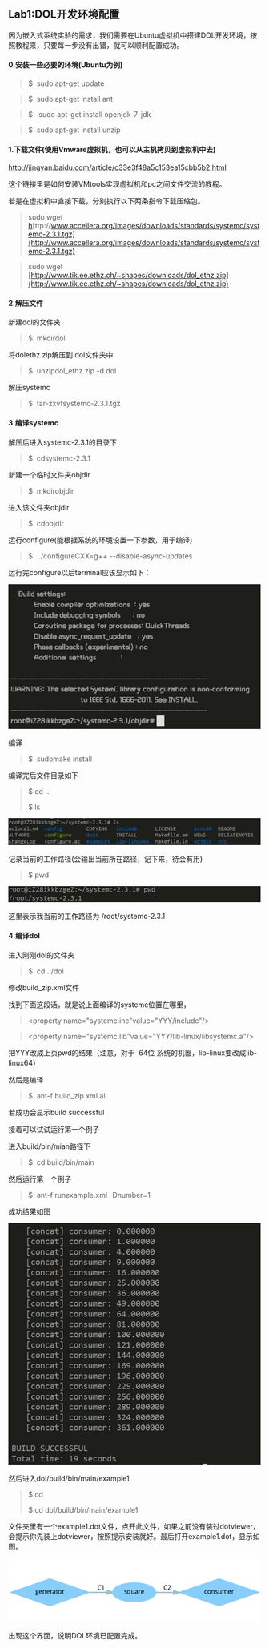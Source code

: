 ## Lab1:DOL开发环境配置



​	因为嵌入式系统实验的需求，我们需要在Ubuntu虚拟机中搭建DOL开发环境，按照教程来，只要每一步没有出错，就可以顺利配置成功。

#### 0.安装一些必要的环境(Ubuntu为例)

> $  sudo apt-get update

> $  sudo apt-get install ant

> $   sudo apt-get install openjdk-7-jdk

> $  sudo apt-get install unzip

#### 1.下载文件(使用Vmware虚拟机，也可以从主机拷贝到虚拟机中去)

[http://](http://jingyan.baidu.com/article/c33e3f48a5c153ea15cbb5b2.html)[jingyan.baidu.com/article/c33e3f48a5c153ea15cbb5b2.html](http://jingyan.baidu.com/article/c33e3f48a5c153ea15cbb5b2.html)

这个链接里是如何安装VMtools实现虚拟机和pc之间文件交流的教程。

若是在虚拟机中直接下载，分别执行以下两条指令下载压缩包。

> sudo wget [h](http://www.accellera.org/images/downloads/standards/systemc/systemc-2.3.1.tgz)[ttp://www.accellera.org/images/downloads/standards/systemc/systemc-2.3.1.tgz](http://www.accellera.org/images/downloads/standards/systemc/systemc-2.3.1.tgz)

> sudo wget [http://www.tik.ee.ethz.ch/~shapes/downloads/dol_ethz.zip](http://www.tik.ee.ethz.ch/~shapes/downloads/dol_ethz.zip)



#### 2.解压文件

新建dol的文件夹

> $  mkdirdol

将dolethz.zip解压到 dol文件夹中

> $  unzipdol_ethz.zip -d dol

解压systemc

> $  tar-zxvfsystemc-2.3.1.tgz



#### 3.编译systemc

解压后进入systemc-2.3.1的目录下

> $  cdsystemc-2.3.1

新建一个临时文件夹objdir

> $  mkdirobjdir

进入该文件夹objdir

> $  cdobjdir

运行configure(能根据系统的环境设置一下参数，用于编译)

> $  ../configureCXX=g++ --disable-async-updates

运行完configure以后terminal应该显示如下：

 ![图片1](图片1.jpg)

编译

> $  sudomake install

编译完后文件目录如下

> $ cd .. 
>
> $ ls

 ![图片2](图片2.jpg)

记录当前的工作路径(会输出当前所在路径，记下来，待会有用)

> $ pwd 

 ![图片3](图片3.jpg)

这里表示我当前的工作路径为 /root/systemc-2.3.1



#### 4.编译dol

进入刚刚dol的文件夹

> $  cd ../dol

修改build_zip.xml文件

找到下面这段话，就是说上面编译的systemc位置在哪里，

> <property name="systemc.inc"value="YYY/include"/>

> <property name="systemc.lib"value="YYY/lib-linux/libsystemc.a"/>

把YYY改成上页pwd的结果（注意，对于  64位 系统的机器，lib-linux要改成lib-linux64）

然后是编译

> $  ant-f build_zip.xml all

若成功会显示build successful

接着可以试试运行第一个例子

进入build/bin/mian路径下

> $  cd build/bin/main

然后运行第一个例子

> $  ant-f runexample.xml -Dnumber=1

成功结果如图

 ![图片4](图片4.jpg)

然后进入dol/build/bin/main/example1

> $ cd
>
> $ cd dol/build/bin/main/example1

文件夹里有一个example1.dot文件，点开此文件，如果之前没有装过dotviewer，会提示你先装上dotviewer，按照提示安装就好。最后打开example1.dot，显示如图。

 ![图片5](图片5.png)

出现这个界面，说明DOL环境已配置完成。
